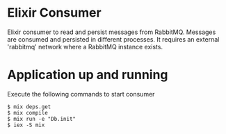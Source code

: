 # Elixir Consumer
Elixir consumer to read and persist messages from RabbitMQ. Messages are consumed and persisted in different processes. It requires an external 'rabbitmq' network where a RabbitMQ instance exists.

# Application up and running
Execute the following commands to start consumer

```
$ mix deps.get
$ mix compile
$ mix run -e "Db.init"
$ iex -S mix
```
